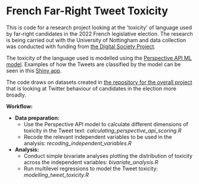 # French Far-Right Tweet Toxicity

This is code for a research project looking at the 'toxicity' of language used by far-right candidates in the 2022 French legislative election. The research is being carried out with the University of Nottingham and data collection was conducted with funding from [the Digital Society Project](http://digitalsocietyproject.org/).

The toxicity of the language used is modelled using the [Perspective API ML model](https://perspectiveapi.com/). Examples of how the Tweets are classified by the model can be seen in this [Shiny app](https://datavisualise.shinyapps.io/FrenchElectionTweetToxicityExamples/).

The code draws on datasets created in [the repository for the overall project](https://github.com/lrowleyabel/French-Election-Tweet-Analysis) that is looking at Twitter behaviour of candidates in the election more broadly.

**Workflow:**
- **Data preparation:**
   - Use the Perspective API model to calculate different dimensions of toxicity in the Tweet text: _calculating_perspective_api_scoring.R_
   - Recode the relevant independent variables to be used in the analysis: _recoding_independent_variables.R_
- **Analysis:**
  - Conduct simple bivariate analyses plotting the distribution of toxicity across the independent variables: _bivariate_analysis.R_
  - Run multilevel regressions to model the Tweet toxicity: _modelling_tweet_toxicity.R_
